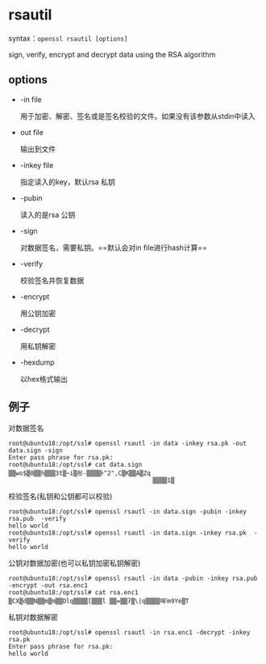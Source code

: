 # rsautil

syntax：`openssl rsautil [options]`

sign, verify, encrypt and decrypt data using the RSA algorithm

## options

- -in file

  用于加密、解密、签名或是签名校验的文件。如果没有该参数从stdin中读入

- out file

  输出到文件

- -inkey file

  指定读入的key，默认rsa 私钥

- -pubin

  读入的是rsa 公钥

- -sign

  对数据签名，需要私钥。==默认会对in file进行hash计算==

- -verify

  校验签名并恢复数据

- -encrypt

  用公钥加密

- -decrypt

  用私钥解密

- -hexdump

  以hex格式输出

## 例子

对数据签名

```
root@ubuntu18:/opt/ssl# openssl rsautl -in data -inkey rsa.pk -out data.sign -sign
Enter pass phrase for rsa.pk:
root@ubuntu18:/opt/ssl# cat data.sign
▒▒wo$▒0▒▒h▒▒▒3t▒~i▒彤-▒▒▒▒Ͱ^2",C▒K▒▒A▒Zq
                                        ▒▒▒▒1▒
```

校验签名(私钥和公钥都可以校验)

```
root@ubuntu18:/opt/ssl# openssl rsautl -in data.sign -pubin -inkey rsa.pub  -verify
hello world
root@ubuntu18:/opt/ssl# openssl rsautl -in data.sign -inkey rsa.pk  -verify
hello world
```

公钥对数据加密(也可以私钥加密私钥解密)

```
root@ubuntu18:/opt/ssl# openssl rsautl -in data -pubin -inkey rsa.pub -encrypt -out rsa.enc1
root@ubuntu18:/opt/ssl# cat rsa.enc1
▒CX▒d▒▒N▒▒m▒m▒▒Dlq▒▒▒▒[▒▒▒l ▒▒=▒▒ʔ▒\|q▒▒▒▒啼ٲm9Ye▒T
```

私钥对数据解密

```
root@ubuntu18:/opt/ssl# openssl rsautl -in rsa.enc1 -decrypt -inkey rsa.pk
Enter pass phrase for rsa.pk:
hello world
```























